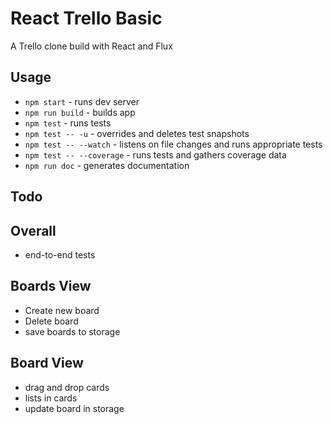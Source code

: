 # React Trello Basic

A Trello clone build with React and Flux

## Usage

- `npm start` - runs dev server
- `npm run build` - builds app
- `npm test` - runs tests
- `npm test -- -u` - overrides and deletes test snapshots
- `npm test -- --watch` - listens on file changes and runs appropriate tests
- `npm test -- --coverage` - runs tests and gathers coverage data
- `npm run doc` - generates documentation

## Todo

## Overall
- end-to-end tests

## Boards View
- Create new board
- Delete board
- save boards to storage

## Board View
- drag and drop cards
- lists in cards
- update board in storage
